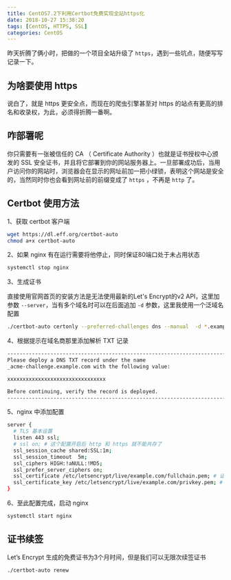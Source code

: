 ```yaml
---
title: CentOS7.2下利用Certbot免费实现全站https化
date: 2018-10-27 15:38:20
tags: [CentOS, HTTPS, SSL]
categories: CentOS
---
```


昨天折腾了俩小时，把做的一个项目全站升级了 `https`，遇到一些坑点，随便写写记录一下。

## 为啥要使用 https

说白了，就是 https 更安全点，而现在的爬虫引擎甚至对 https 的站点有更高的排名和收录权，为此，必须得折腾一番啊。

## 咋部署呢

你只需要有一张被信任的 CA （ Certificate Authority ）也就是证书授权中心颁发的 SSL 安全证书，并且将它部署到你的网站服务器上。一旦部署成功后，当用户访问你的网站时，浏览器会在显示的网址前加一把小绿锁，表明这个网站是安全的，当然同时你也会看到网址前的前缀变成了 `https` ，不再是 `http` 了。

<!-- more -->

## Certbot 使用方法

1、获取 certbot 客户端

```bash
wget https://dl.eff.org/certbot-auto
chmod a+x certbot-auto
```

2、如果 nginx 有在运行需要将他停止，同时保证80端口处于未占用状态

```bash
systemctl stop nginx
```

3、生成证书

直接使用官网首页的安装方法是无法使用最新的Let's Encrypt的v2 API，这里加参数 `--server`，当有多个域名时可以在后面追加 `-d` 参数，这里我使用一个泛域名配置

```bash
./certbot-auto certonly --preferred-challenges dns --manual  -d *.example.com --server https://acme-v02.api.letsencrypt.org/directory
```

4、根据提示在域名商那里添加解析 TXT 记录

```bash
-------------------------------------------------------------------------------
Please deploy a DNS TXT record under the name
_acme-challenge.example.com with the following value:

xxxxxxxxxxxxxxxxxxxxxxxxxxxxxxxx

Before continuing, verify the record is deployed.
-------------------------------------------------------------------------------
```

5、nginx 中添加配置

```bash
server {
  # TLS 基本设置
  listen 443 ssl;
  # ssl on; # 这个配置开启后 http 和 https 就不能共存了
  ssl_session_cache shared:SSL:1m;
  ssl_session_timeout  5m;
  ssl_ciphers HIGH:!aNULL:!MD5;
  ssl_prefer_server_ciphers on;
  ssl_certificate /etc/letsencrypt/live/example.com/fullchain.pem; # 证书位置
  ssl_certificate_key /etc/letsencrypt/live/example.com/privkey.pem; # 证书位置
}
```

6、至此配置完成，启动 nginx

```bash
systemctl start nginx
```

## 证书续签

Let’s Encrypt 生成的免费证书为3个月时间，但是我们可以无限次续签证书

```bash
./certbot-auto renew
```

